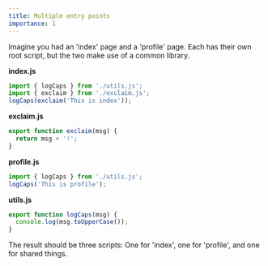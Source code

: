 ```yaml
---
title: Multiple entry points
importance: 1
---
```


Imagine you had an 'index' page and a 'profile' page. Each has their own root script, but the two make use of a common library.

**index.js**

```js
import { logCaps } from './utils.js';
import { exclaim } from './exclaim.js';
logCaps(exclaim('This is index'));
```

**exclaim.js**

```js
export function exclaim(msg) {
  return msg + '!';
}
```

**profile.js**

```js
import { logCaps } from './utils.js';
logCaps('This is profile');
```

**utils.js**

```js
export function logCaps(msg) {
  console.log(msg.toUpperCase());
}
```

The result should be three scripts: One for 'index', one for 'profile', and one for shared things.
